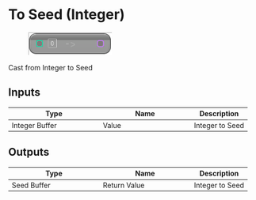 # To Seed (Integer)

<div align="left" data-full-width="false">

<figure><img src="To_Seed_(Integer).png" alt=""><figcaption></figcaption></figure>

</div>

Cast from Integer to Seed

## Inputs

<table>
<thead><tr><th width="170">Type</th><th width="170">Name</th><th>Description</th></tr></thead>
<tbody>
<tr><td>Integer Buffer</td><td>Value</td><td>Integer to Seed</td></tr>
</tbody>
</table>

## Outputs

<table>
<thead><tr><th width="170">Type</th><th width="170">Name</th><th>Description</th></tr></thead>
<tbody>
<tr><td>Seed Buffer</td><td>Return Value</td><td>Integer to Seed</td></tr>
</tbody>
</table>